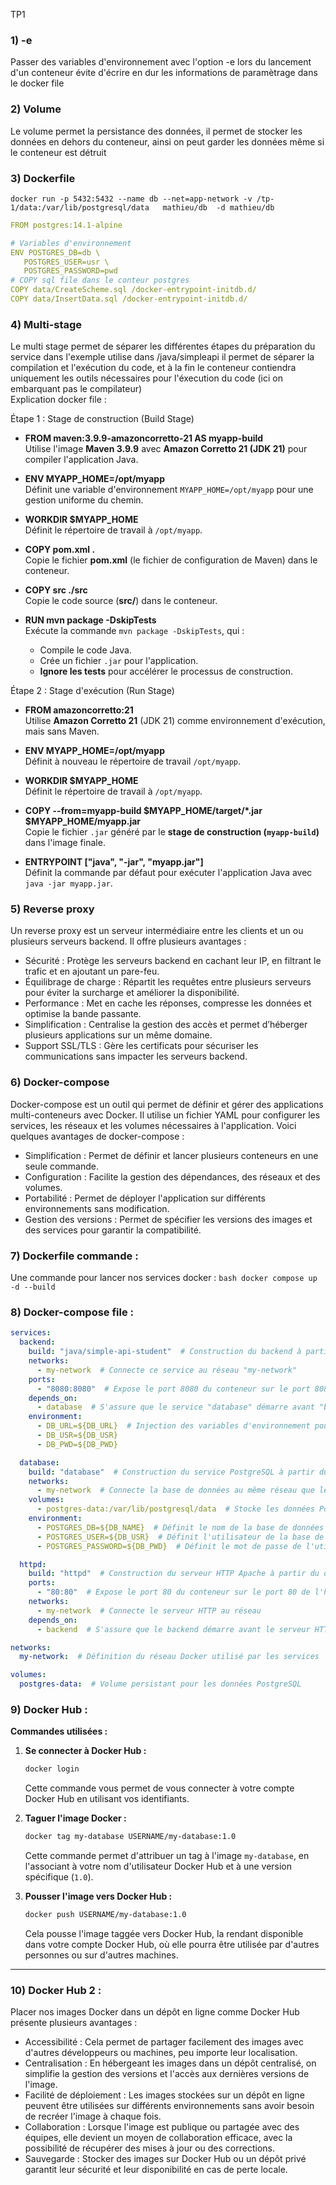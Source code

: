 TP1

### 1) -e 
Passer des variables d'environnement avec l'option -e lors du lancement d'un conteneur évite d'écrire en dur les informations de paramètrage dans le docker file 
### 2) Volume 
Le volume permet la persistance des données, il permet de stocker les données en dehors du conteneur, ainsi on peut garder les données même si le conteneur est détruit 
### 3) Dockerfile 
  ``docker run -p 5432:5432 --name db --net=app-network -v /tp-1/data:/var/lib/postgresql/data   mathieu/db  -d mathieu/db ``

```yaml 
FROM postgres:14.1-alpine

# Variables d'environnement
ENV POSTGRES_DB=db \
   POSTGRES_USER=usr \
   POSTGRES_PASSWORD=pwd
# COPY sql file dans le conteur postgres
COPY data/CreateScheme.sql /docker-entrypoint-initdb.d/
COPY data/InsertData.sql /docker-entrypoint-initdb.d/
```
### 4) Multi-stage
Le multi stage permet de séparer les différentes étapes du préparation du service dans l'exemple utilise dans /java/simpleapi il permet de séparer la compilation et l'exécution du code, et à la fin le conteneur contiendra uniquement les outils nécessaires pour l'éxecution du code (ici on embarquant pas le compilateur)\
Explication docker file : 

 Étape 1 : Stage de construction (Build Stage)
- **FROM maven:3.9.9-amazoncorretto-21 AS myapp-build**  
  Utilise l'image **Maven 3.9.9** avec **Amazon Corretto 21 (JDK 21)** pour compiler l'application Java.

- **ENV MYAPP_HOME=/opt/myapp**  
  Définit une variable d'environnement `MYAPP_HOME=/opt/myapp` pour une gestion uniforme du chemin.

- **WORKDIR $MYAPP_HOME**  
  Définit le répertoire de travail à `/opt/myapp`.

- **COPY pom.xml .**  
  Copie le fichier **pom.xml** (le fichier de configuration de Maven) dans le conteneur.

- **COPY src ./src**  
  Copie le code source (**src/**) dans le conteneur.

- **RUN mvn package -DskipTests**  
  Exécute la commande `mvn package -DskipTests`, qui :
  - Compile le code Java.
  - Crée un fichier `.jar` pour l'application.
  - **Ignore les tests** pour accélérer le processus de construction.

 Étape 2 : Stage d'exécution (Run Stage)
- **FROM amazoncorretto:21**  
  Utilise **Amazon Corretto 21** (JDK 21) comme environnement d'exécution, mais sans Maven.

- **ENV MYAPP_HOME=/opt/myapp**  
  Définit à nouveau le répertoire de travail `/opt/myapp`.

- **WORKDIR $MYAPP_HOME**  
  Définit le répertoire de travail à `/opt/myapp`.

- **COPY --from=myapp-build $MYAPP_HOME/target/*.jar $MYAPP_HOME/myapp.jar**  
  Copie le fichier `.jar` généré par le **stage de construction (`myapp-build`)** dans l'image finale.

- **ENTRYPOINT ["java", "-jar", "myapp.jar"]**  
  Définit la commande par défaut pour exécuter l'application Java avec `java -jar myapp.jar`.

### 5) Reverse proxy
Un reverse proxy est un serveur intermédiaire entre les clients et un ou plusieurs serveurs backend. Il offre plusieurs avantages :
-  Sécurité : Protège les serveurs backend en cachant leur IP, en filtrant le trafic et en ajoutant un pare-feu.
-  Équilibrage de charge : Répartit les requêtes entre plusieurs serveurs pour éviter la surcharge et améliorer la disponibilité.
-  Performance : Met en cache les réponses, compresse les données et optimise la bande passante.
-  Simplification : Centralise la gestion des accès et permet d’héberger plusieurs applications sur un même domaine.
-  Support SSL/TLS : Gère les certificats pour sécuriser les communications sans impacter les serveurs backend.

### 6) Docker-compose
Docker-compose est un outil qui permet de définir et gérer des applications multi-conteneurs avec Docker. Il utilise un fichier YAML pour configurer les services, les réseaux et les volumes nécessaires à l'application. Voici quelques avantages de docker-compose :
-  Simplification : Permet de définir et lancer plusieurs conteneurs en une seule commande.
- Configuration : Facilite la gestion des dépendances, des réseaux et des volumes.
- Portabilité : Permet de déployer l'application sur différents environnements sans modification.
- Gestion des versions : Permet de spécifier les versions des images et des services pour garantir la compatibilité.

### 7) Dockerfile commande :
Une commande pour lancer nos services docker :
```bash docker compose up -d --build```


### 8) Docker-compose file :
```yaml 
services:
  backend:
    build: "java/simple-api-student"  # Construction du backend à partir du dossier "java/simple-api-student"
    networks:
      - my-network  # Connecte ce service au réseau "my-network"
    ports:
      - "8080:8080"  # Expose le port 8080 du conteneur sur le port 8080 de l'hôte
    depends_on:
      - database  # S'assure que le service "database" démarre avant "backend"
    environment:
      - DB_URL=${DB_URL}  # Injection des variables d'environnement pour la connexion à la base de données
      - DB_USR=${DB_USR}
      - DB_PWD=${DB_PWD}

  database:
    build: "database"  # Construction du service PostgreSQL à partir du dossier "database"
    networks:
      - my-network  # Connecte la base de données au même réseau que le backend
    volumes:
      - postgres-data:/var/lib/postgresql/data  # Stocke les données PostgreSQL de manière persistante
    environment:
      - POSTGRES_DB=${DB_NAME}  # Définit le nom de la base de données via une variable d'environnement
      - POSTGRES_USER=${DB_USR}  # Définit l'utilisateur de la base de données
      - POSTGRES_PASSWORD=${DB_PWD}  # Définit le mot de passe de l'utilisateur

  httpd:
    build: "httpd"  # Construction du serveur HTTP Apache à partir du dossier "httpd"
    ports:
      - "80:80"  # Expose le port 80 du conteneur sur le port 80 de l'hôte (serveur web)
    networks:
      - my-network  # Connecte le serveur HTTP au réseau
    depends_on:
      - backend  # S'assure que le backend démarre avant le serveur HTTP

networks:
  my-network:  # Définition du réseau Docker utilisé par les services

volumes:
  postgres-data:  # Volume persistant pour les données PostgreSQL
```


### 9) Docker Hub :

**Commandes utilisées :**

1. **Se connecter à Docker Hub :**
   ```bash
   docker login
   ```
   Cette commande vous permet de vous connecter à votre compte Docker Hub en utilisant vos identifiants.

2. **Taguer l'image Docker :**
   ```bash
   docker tag my-database USERNAME/my-database:1.0
   ```
   Cette commande permet d'attribuer un tag à l'image `my-database`, en l'associant à votre nom d'utilisateur Docker Hub et à une version spécifique (`1.0`).

3. **Pousser l'image vers Docker Hub :**
   ```bash
   docker push USERNAME/my-database:1.0
   ```
   Cela pousse l'image taggée vers Docker Hub, la rendant disponible dans votre compte Docker Hub, où elle pourra être utilisée par d'autres personnes ou sur d'autres machines.
****

### 10) Docker Hub 2 :

Placer nos images Docker dans un dépôt en ligne comme Docker Hub présente plusieurs avantages :

- Accessibilité : Cela permet de partager facilement des images avec d'autres développeurs ou machines, peu importe leur localisation.
- Centralisation : En hébergeant les images dans un dépôt centralisé, on simplifie la gestion des versions et l'accès aux dernières versions de l'image.
- Facilité de déploiement : Les images stockées sur un dépôt en ligne peuvent être utilisées sur différents environnements sans avoir besoin de recréer l'image à chaque fois.
- Collaboration : Lorsque l'image est publique ou partagée avec des équipes, elle devient un moyen de collaboration efficace, avec la possibilité de récupérer des mises à jour ou des corrections.
- Sauvegarde : Stocker des images sur Docker Hub ou un dépôt privé garantit leur sécurité et leur disponibilité en cas de perte locale.